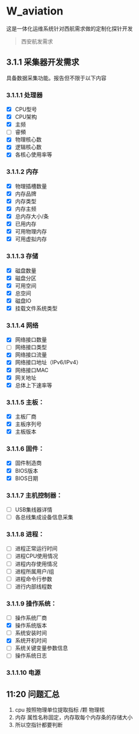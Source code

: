 # W_aviation

这是一体化运维系统针对西航需求做的定制化探针开发

>西安航发需求

## 3.1.1 采集器开发需求

具备数据采集功能。报告但不限于以下内容

### 3.1.1.1 处理器

- [x] CPU型号
- [x] CPU架构
- [x] 主频
- [ ] 睿頻
- [x] 物理核心数
- [x] 逻辑核心数
- [x] 各核心使用率等

### 3.1.1.2 内存

- [x] 物理插槽数量
- [x] 内存品牌
- [x] 内存类型
- [x] 内存主频
- [x] 总内存大小/条
- [x] 已用内存
- [x] 可用物理内存
- [x] 可用虚拟内存

### 3.1.1.3 存储

- [X] 磁盘数量
- [X] 磁盘分区
- [X] 可用空间
- [X] 总空间
- [X] 磁盘IO
- [X] 挂载文件系统类型

### 3.1.1.4 网络

- [X] 网络接口数量
- [ ] 网络接口类型
- [X] 网络接口流量
- [X] 网络接口地址（IPv6/IPv4）
- [X] 网络接口MAC
- [X] 网关地址
- [X] 总体上下速率等

### 3.1.1.5 主板：

- [X] 主板厂商
- [X] 主板序列号
- [X] 主板版本
### 3.1.1.6 固件：

- [X] 固件制造商
- [X] BIOS版本
- [X] BIOS日期
### 3.1.1.7 主机控制器：

- [ ] USB集线器详情
- [ ] 各总线集成设备信息采集
### 3.1.1.8 进程：

- [ ] 进程正常运行时间
- [ ] 进程CPU使用情况
- [ ] 进程内存使用情况
- [ ] 进程所属用户/组
- [ ] 进程命令行参数
- [ ] 进行内部线程数
### 3.1.1.9 操作系统：

- [ ] 操作系统厂商
- [X] 操作系统版本
- [ ] 系统安装时间
- [X] 系统开机时间
- [ ] 系统关键变量参数信息
- [ ] 操作系统日志

### 3.1.1.10 电源

## 11:20 问题汇总

1. cpu 按照物理单位提取指标 /颗 物理核
2. 内存 属性名称固定，内存取每个内存条的存储大小
3. 所以空指针都要判断 
